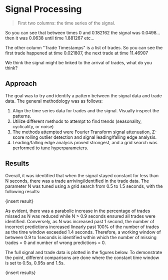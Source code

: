 # Signal Processing

>First two columns: the time series of the signal.
>
So you can see that between times 0 and 0.182162 the signal was 0.0498… then it was 0.0638 until time 1.881267 etc…

The other column "Trade Timestamps" is a list of trades. So you can see the first trade happened at time 0.021807, the next trade at time 11.46907

We think the signal might be linked to the arrival of trades, what do you think?

## Approach

The goal was to try and identify a pattern between the signal data and trade data. The general methodology was as follows:

1. Align the time series data for trades and the signal. Visually inspect the patterns.
2. Utilize different methods to attempt to find trends (seasonality, cyclicality, or noise)
3. The methods attempted were Fourier Transform signal attenuation, Z-score rolling outlier detection and signal leading/falling edge analysis.
4. Leading/falling edge analysis proved strongest, and a grid search was performed to tune hyperparameters.

## Results

Overall, it was identified that when the signal stayed constant for less than N seconds, there was a trade arriving/identified in the trade data. The parameter N was tuned using a grid search from 0.5 to 1.5 seconds, with the following results:

{insert result}

As evident, there was a parabolic increase in the percentage of trades missed as N was reduced while N \> 0.9 seconds ensured all trades were identified. Conversely, as N was increased past 1 second, the number of incorrect predictions increased linearly past 100% of the number of trades as the time window exceeded 1.4 seconds. Therefore, a working window of between 0.9 to 1seconds is identified within which the number of missing trades = 0 and number of wrong predictions = 0.

The full signal and trade data is plotted in the figures below. To demonstrate the point, different comparisons are done where the constant time window is set to 0.5s, 0.95s and 1.5s.

{insert results}
